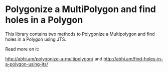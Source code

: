 Polygonize a MultiPolygon and find holes in a Polygon
=====================================================

This library contains two methods to Polygonize a Multipolygon and find holes in a Polygon using JTS.

Read more on it:

http://abhi.am/polygonize-a-multipolygon/ and http://abhi.am/find-holes-in-a-polygon-using-jts/